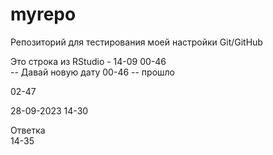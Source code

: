 # myrepo  
Репозиторий для тестирования моей настройки Git/GitHub  

Это строка из RStudio - 14-09 00-46  
-- Давай новую дату 00-46 -- прошло  

02-47  

28-09-2023 14-30  

Ответка  
14-35  

